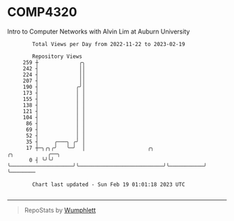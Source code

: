 # COMP4320
Intro to Computer Networks with Alvin Lim at Auburn University

```
        Total Views per Day from 2022-11-22 to 2023-02-19

        Repository Views
     259 ┼             ╭╮
     242 ┤             ││
     224 ┤             ││
     207 ┤             ││
     190 ┤            ╭╯│
     173 ┤            │ │
     155 ┤            │ │
     138 ┤            │ │
     121 ┤            │ │
     104 ┤            │ │
      86 ┤            │ │
      69 ┤            │ │
      52 ┤            │ │
      35 ┤     ╭───╮ ╭╯ │
      17 ┼─╮╭╮╭╯   ╰─╯  │                    ╭╮                           ╭╮           ╭──╮
       0 ┤ ╰╯╰╯         ╰────────────────────╯╰───────────────────────────╯╰───────────╯  ╰────────

        Chart last updated - Sun Feb 19 01:01:18 2023 UTC
        
```

---

> RepoStats by [Wumphlett](https://github.com/Wumphlett)
